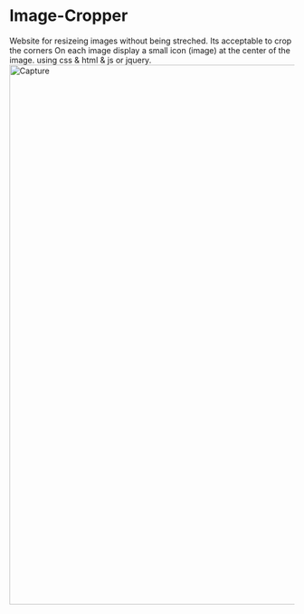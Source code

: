 # Image-Cropper
Website for resizeing images without being streched. Its acceptable to crop the corners
On each image display a small icon (image) at the center of the image.
using css & html & js or jquery.
<img width="955" alt="Capture" src="https://user-images.githubusercontent.com/57986981/167312545-6e472d8c-8869-4a32-a5b8-2a6fe4fa1ce0.PNG">
